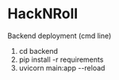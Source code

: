 # HackNRoll

Backend deployment (cmd line)
1. cd backend
2. pip install -r requirements
3. uvicorn main:app --reload